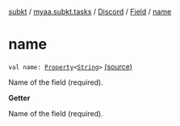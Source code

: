 [subkt](../../../index.md) / [myaa.subkt.tasks](../../index.md) / [Discord](../index.md) / [Field](index.md) / [name](./name.md)

# name

`val name: `[`Property`](https://docs.gradle.org/current/javadoc/org/gradle/api/provider/Property.html)`<`[`String`](https://kotlinlang.org/api/latest/jvm/stdlib/kotlin/-string/index.html)`>` [(source)](https://github.com/Myaamori/SubKt/blob/0.1.13/src/main/kotlin/myaa/subkt/tasks/discordtask.kt#L225)

Name of the field (required).

**Getter**

Name of the field (required).

